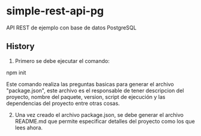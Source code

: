 # simple-rest-api-pg

API REST de ejemplo con base de datos PostgreSQL

## History 

1) Primero se debe ejecutar el comando:

npm init

Este comando realiza las preguntas basicas para generar el archivo "package.json", este archivo es el responsable de tener descripcion del proyecto, nombre del paquete, version, script de ejecución y las dependencias del proyecto entre otras cosas.

2) Una vez creado el archivo package.json, se debe generar el archivo README.md que permite especificar detalles del proyecto como los que lees ahora.
